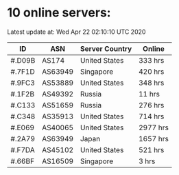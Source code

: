 # 10 online servers:

Latest update at: Wed Apr 22 02:10:10 UTC 2020

| ID | ASN | Server Country | Online |
| -- | --- | -------------- | ------ |
| #.D09B | AS174 | United States | 333 hrs |
| #.7F1D | AS63949 | Singapore | 420 hrs |
| #.9FC3 | AS53889 | United States | 348 hrs |
| #.1F2B | AS49392 | Russia | 11 hrs |
| #.C133 | AS51659 | Russia | 276 hrs |
| #.C348 | AS35913 | United States | 714 hrs |
| #.E069 | AS40065 | United States | 2977 hrs |
| #.2A79 | AS63949 | Japan | 1657 hrs |
| #.F7DA | AS45102 | United States | 521 hrs |
| #.66BF | AS16509 | Singapore | 3 hrs |

